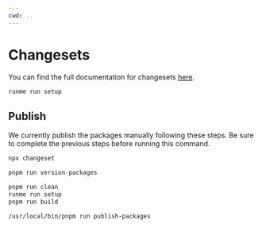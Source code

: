 ```yaml
---
cwd: ..
---
```


# Changesets

You can find the full documentation for changesets [here](https://github.com/changesets/changesets).

```sh
runme run setup
```

## Publish

We currently publish the packages manually following these steps. Be sure to complete the previous steps before running this command.

```sh {"terminalRows":"24"}
npx changeset
```

```sh
pnpm run version-packages
```

```sh {"terminalRows":"24"}
pnpm run clean
runme run setup
pnpm run build
```

```sh {"terminalRows":"24"}
/usr/local/bin/pnpm run publish-packages
```

